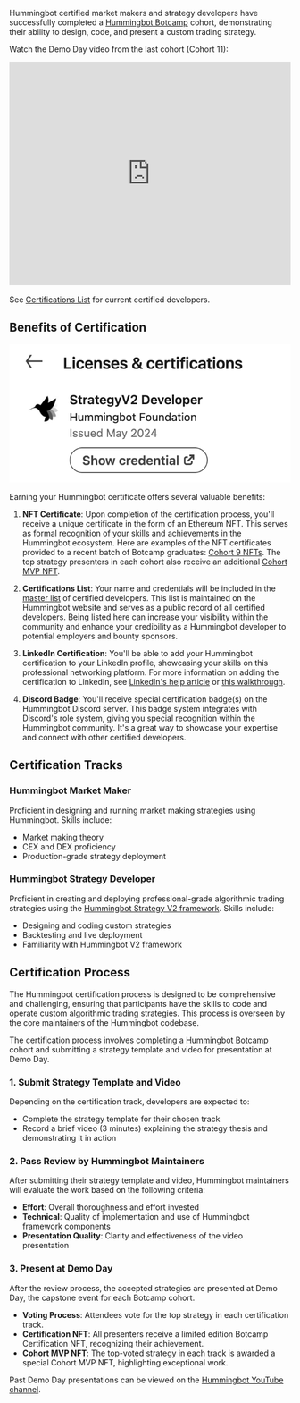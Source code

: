 Hummingbot certified market makers and strategy developers have successfully completed a [Hummingbot Botcamp](https://www.botcamp.xyz) cohort, demonstrating their ability to design, code, and present a custom trading strategy.

Watch the Demo Day video from the last cohort (Cohort 11):

<iframe style="width:100%; min-height:400px;" src="https://www.youtube.com/embed/8lglLz7tYgs" frameborder="0" allow="accelerometer; autoplay; encrypted-media; gyroscope; picture-in-picture" allowfullscreen></iframe>

See [Certifications List](list.md) for current certified developers.

## Benefits of Certification

![LinkedIn Badge](badge.png)

Earning your Hummingbot certificate offers several valuable benefits:

1. **NFT Certificate**:
   Upon completion of the certification process, you'll receive a unique certificate in the form of an Ethereum NFT. This serves as formal recognition of your skills and achievements in the Hummingbot ecosystem. Here are examples of the NFT certificates provided to a recent batch of Botcamp graduates: [Cohort 9 NFTs](https://opensea.io/assets/ethereum/0x59072271620d3528cb6d7565158b11492b25a4e5/2). The top strategy presenters in each cohort also receive an additional [Cohort MVP NFT](https://opensea.io/assets/ethereum/0x59072271620d3528cb6d7565158b11492b25a4e5/2).

2. **Certifications List**: 
   Your name and credentials will be included in the [master list](list.md) of certified developers. This list is maintained on the Hummingbot website and serves as a public record of all certified developers. Being listed here can increase your visibility within the community and enhance your credibility as a Hummingbot developer to potential employers and bounty sponsors.

3. **LinkedIn Certification**: 
   You'll be able to add your Hummingbot certification to your LinkedIn profile, showcasing your skills on this professional networking platform. For more information on adding the certification to LinkedIn, see [LinkedIn's help article](https://www.linkedin.com/help/linkedin/answer/a567169) or [this walkthrough](https://www.linkedin.com/pulse/how-add-certification-linkedin-step-by-step-maia-digital-ltd/).

4. **Discord Badge**: 
   You'll receive special certification badge(s) on the Hummingbot Discord server. This badge system integrates with Discord's role system, giving you special recognition within the Hummingbot community. It's a great way to showcase your expertise and connect with other certified developers.

## Certification Tracks

### Hummingbot Market Maker

Proficient in designing and running market making strategies using Hummingbot. Skills include:

- Market making theory
- CEX and DEX proficiency
- Production-grade strategy deployment

### Hummingbot Strategy Developer

Proficient in creating and deploying professional-grade algorithmic trading strategies using the [Hummingbot Strategy V2 framework](/v2-strategies). Skills include:

- Designing and coding custom strategies
- Backtesting and live deployment
- Familiarity with Hummingbot V2 framework

## Certification Process

The Hummingbot certification process is designed to be comprehensive and challenging, ensuring that participants have the skills to code and operate custom algorithmic trading strategies. This process is overseen by the core maintainers of the Hummingbot codebase.

The certification process involves completing a [Hummingbot Botcamp](https://www.botcamp.xyz) cohort and submitting a strategy template and video for presentation at Demo Day.

### 1. Submit Strategy Template and Video

Depending on the certification track, developers are expected to:

- Complete the strategy template for their chosen track
- Record a brief video (3 minutes) explaining the strategy thesis and demonstrating it in action

### 2. Pass Review by Hummingbot Maintainers

After submitting their strategy template and video, Hummingbot maintainers will evaluate the work based on the following criteria:

- **Effort**: Overall thoroughness and effort invested
- **Technical**: Quality of implementation and use of Hummingbot framework components
- **Presentation Quality**: Clarity and effectiveness of the video presentation

### 3. Present at Demo Day

After the review process, the accepted strategies are presented at Demo Day, the capstone event for each Botcamp cohort.

- **Voting Process**: Attendees vote for the top strategy in each certification track.
- **Certification NFT**: All presenters receive a limited edition Botcamp Certification NFT, recognizing their achievement.
- **Cohort MVP NFT**: The top-voted strategy in each track is awarded a special Cohort MVP NFT, highlighting exceptional work.

Past Demo Day presentations can be viewed on the [Hummingbot YouTube channel](https://www.youtube.com/watch?v=TAulqoSenmk&list=PLDwlNkL_4MMctOkqVHECwqw0rP885FzMy&index=1).
